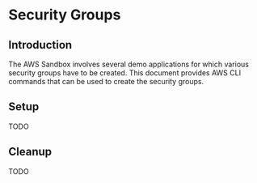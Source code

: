 # Security Groups

## Introduction
The AWS Sandbox involves several demo applications for which various security groups have to be created. This document provides AWS CLI commands that can be used to create the security groups.

## Setup
TODO

## Cleanup
TODO
